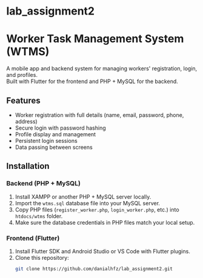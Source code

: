 # lab_assignment2

# Worker Task Management System (WTMS)

A mobile app and backend system for managing workers' registration, login, and profiles.  
Built with Flutter for the frontend and PHP + MySQL for the backend.

## Features

- Worker registration with full details (name, email, password, phone, address)  
- Secure login with password hashing  
- Profile display and management  
- Persistent login sessions  
- Data passing between screens  

## Installation

### Backend (PHP + MySQL)

1. Install XAMPP or another PHP + MySQL server locally.  
2. Import the `wtms.sql` database file into your MySQL server.  
3. Copy PHP files (`register_worker.php`, `login_worker.php`, etc.) into `htdocs/wtms` folder.  
4. Make sure the database credentials in PHP files match your local setup.

### Frontend (Flutter)

1. Install Flutter SDK and Android Studio or VS Code with Flutter plugins.  
2. Clone this repository:  
   ```bash
   git clone https://github.com/danialhfz/lab_assignment2.git

